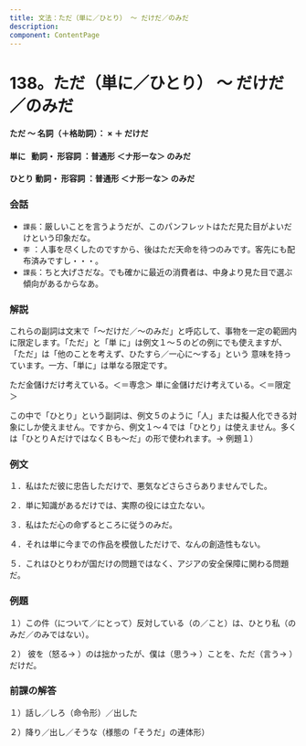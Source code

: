 ```yaml
---
title: 文法：ただ（単に／ひとり） ～ だけだ／のみだ
description:
component: ContentPage
---
```



# 138。ただ（単に／ひとり） ～ だけだ／のみだ
#### ただ ～ 名詞（＋格助詞）： × ＋ だけだ
#### 単に   動詞・ 形容詞 ：普通形 ＜ナ形ーな＞ のみだ
#### ひとり  動詞・ 形容詞 ：普通形 ＜ナ形ーな＞ のみだ       
### 会話
- `課長`：厳しいことを言うようだが、このパンフレットはただ見た目がよいだけという印象だな。
- `李` ：人事を尽くしたのですから、後はただ天命を待つのみです。客先にも配布済みですし・・・。
- `課長`：ちと大げさだな。でも確かに最近の消費者は、中身より見た目で選ぶ傾向があるからなあ。
### 解説
これらの副詞は文末で「～だけだ／～のみだ」と呼応して、事物を一定の範囲内に限定します。「ただ」と「単 に」は例文１～５のどの例にでも使えますが、「ただ」は「他のことを考えず、ひたすら／一心に～する」という 意味を持っています。一方、「単に」は単なる限定です。

ただ金儲けだけ考えている。＜＝専念＞ 単に金儲けだけ考えている。＜＝限定＞

この中で「ひとり」という副詞は、例文５のように「人」または擬人化できる対象にしか使えません。ですから、例文１～４では「ひとり」は使えません。多くは「ひとりＡだけではなくＢも～だ」の形で使われます。→ 例題１）
### 例文
１．私はただ彼に忠告しただけで、悪気などさらさらありませんでした。

２．単に知識があるだけでは、実際の役には立たない。

３．私はただ心の命ずるところに従うのみだ。

４．それは単に今までの作品を模倣しただけで、なんの創造性もない。

５．これはひとりわが国だけの問題ではなく、アジアの安全保障に関わる問題だ。
### 例題
１）この件（について／にとって）反対している（の／こと）は、ひとり私（のみだ／のみではない）。

２） 彼を（怒る→ ）のは拙かったが、僕は（思う→ ）ことを、ただ（言う→ ）だけだ。      
### 前課の解答
１）話し／しろ（命令形）／出した

２）降り／出し／そうな（様態の「そうだ」の連体形）
